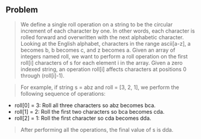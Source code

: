 ## Problem
> We define a single roll operation on a string to be the circular increment of each character by one. In other words, each character is rolled forward and overwritten with the next alphabetic character. Looking at the English alphabet, characters in the range ascii[a-z], a becomes b, b becomes c, and z becomes a.
> Given an array of integers named roll, we want to perform a roll operation on the first roll[i] characters of s for each element i in the array. Given a zero indexed string, an operation roll[i] affects characters at positions 0 through (roll[i]-1).

> For example, if string s = abz and roll = [3, 2, 1], we perform the following sequence of operations:
- roll[0] = 3: Roll all three characters so abz becomes bca.
- roll[1] = 2: Roll the first two characters so bca becomes cda.
- roll[2] = 1: Roll the first character so cda becomes dda.
> After performing all the operations, the final value of s is dda.